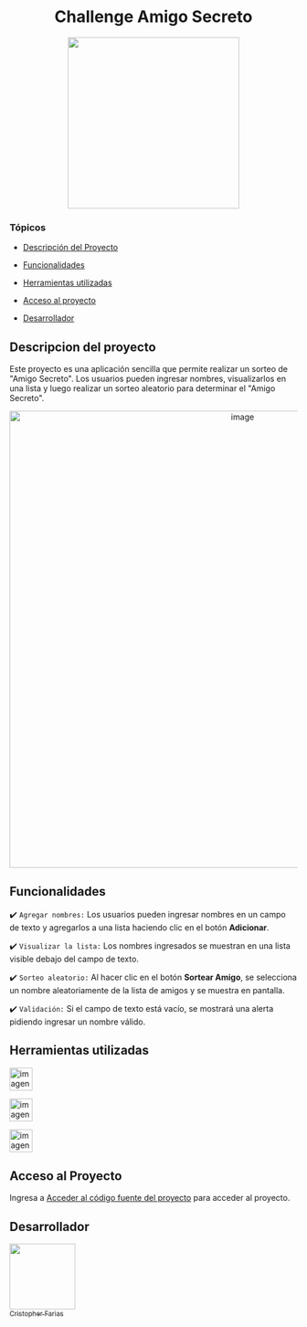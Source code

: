 <h1 align="center">Challenge Amigo Secreto</h1>
<p align="center">
   <img src="https://github.com/user-attachments/assets/e68ed7d4-c30c-438e-bc7e-b532d254e05a" width = "300">
   </p>


### Tópicos 

- [Descripción del Proyecto](#Descripción-del-proyecto)

- [Funcionalidades](#Funcionalidades)

- [Herramientas utilizadas](#Herramientas-utilizadas )

- [Acceso al proyecto](#Acceso-al-Proyecto)

- [Desarrollador](#Desarrollador)

## Descripcion del proyecto 

<p align="left">
Este proyecto es una aplicación sencilla que permite realizar un sorteo de "Amigo Secreto". Los usuarios pueden ingresar nombres, visualizarlos en una lista y luego realizar un sorteo aleatorio para determinar el "Amigo Secreto".</p>

<p align = "Center"><img width="800" alt="image" src="https://github.com/user-attachments/assets/85d4818b-cd07-4794-b592-8b4dfea34f8e" /></p>

## Funcionalidades

:heavy_check_mark: `Agregar nombres:` Los usuarios pueden ingresar nombres en un campo de texto y agregarlos a una lista haciendo clic en el botón **Adicionar**.

:heavy_check_mark: `Visualizar la lista:` Los nombres ingresados se muestran en una lista visible debajo del campo de texto.

:heavy_check_mark: `Sorteo aleatorio:` Al hacer clic en el botón **Sortear Amigo**, se selecciona un nombre aleatoriamente de la lista de amigos y se muestra en pantalla.

:heavy_check_mark: `Validación:` Si el campo de texto está vacío, se mostrará una alerta pidiendo ingresar un nombre válido.

## Herramientas utilizadas

<a href="https://www.w3schools.com/css/" target="_blank"> <img alt="imagen" src="https://github.com/user-attachments/assets/9c834634-5882-42fc-89e0-82e5871e2312" alt="CSS" width="40" height="40"/> </a> 

<a href="https://www.java.com/es/" target="_blank"> <img alt="imagen" src="https://github.com/user-attachments/assets/edffdecc-8f3f-4303-8edb-240b95a26bde" alt="JavaScript" width="40" height="40"/> </a> 

<a href="https://es.wikipedia.org/wiki/HTML5" target="_blank"> <img alt="imagen" src="https://github.com/user-attachments/assets/c20acfd5-ff68-4ef3-8906-9ab42afd8f65" alt="HTML5" width="40" height="40"/> </a>


## Acceso al Proyecto

Ingresa a [Acceder al código fuente del proyecto](https://github.com/Rising1987/Challenge-Amigo-Secreto/tree/main) para acceder al proyecto.

## Desarrollador

[<img src="https://github.com/user-attachments/assets/de9276f1-ba94-40a2-ac62-01bd8a5482ac" width=115><br><sub>Cristopher Farias</sub>](https://github.com/Rising1987) 
 

